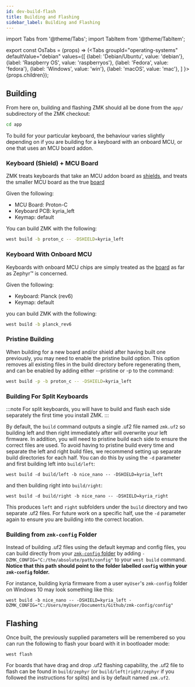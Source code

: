 ```yaml
---
id: dev-build-flash
title: Building and Flashing
sidebar_label: Building and Flashing
---
```


import Tabs from '@theme/Tabs';
import TabItem from '@theme/TabItem';

export const OsTabs = (props) => (<Tabs
groupId="operating-systems"
defaultValue="debian"
values={[
{label: 'Debian/Ubuntu', value: 'debian'},
{label: 'Raspberry OS', value: 'raspberryos'},
{label: 'Fedora', value: 'fedora'},
{label: 'Windows', value: 'win'},
{label: 'macOS', value: 'mac'},
]
}>{props.children}</Tabs>);

## Building

From here on, building and flashing ZMK should all be done from the `app/` subdirectory of the ZMK checkout:

```sh
cd app
```

To build for your particular keyboard, the behaviour varies slightly depending on if you are building for a keyboard with
an onboard MCU, or one that uses an MCU board addon.

### Keyboard (Shield) + MCU Board

ZMK treats keyboards that take an MCU addon board as [shields](https://docs.zephyrproject.org/2.3.0/guides/porting/shields.html), and treats the smaller MCU board as the true [board](https://docs.zephyrproject.org/2.3.0/guides/porting/board_porting.html)

Given the following:

- MCU Board: Proton-C
- Keyboard PCB: kyria_left
- Keymap: default

You can build ZMK with the following:

```sh
west build -b proton_c -- -DSHIELD=kyria_left
```

### Keyboard With Onboard MCU

Keyboards with onboard MCU chips are simply treated as the [board](https://docs.zephyrproject.org/2.3.0/guides/porting/board_porting.html) as far as Zephyr™ is concerned.

Given the following:

- Keyboard: Planck (rev6)
- Keymap: default

you can build ZMK with the following:

```sh
west build -b planck_rev6
```

### Pristine Building
When building for a new board and/or shield after having built one previously, you may need to enable the pristine build option. This option removes all existing files in the build directory before regenerating them, and can be enabled by adding either --pristine or -p to the command:

```sh
west build -p -b proton_c -- -DSHIELD=kyria_left
```
### Building For Split Keyboards

:::note
For split keyboards, you will have to build and flash each side separately the first time you install ZMK.
:::

By default, the `build` command outputs a single .uf2 file named `zmk.uf2` so building left and then right immediately after will overwrite your left firmware. In addition, you will need to pristine build each side to ensure the correct files are used. To avoid having to pristine build every time and separate the left and right build files, we recommend setting up separate build directories for each half. You can do this by using the `-d` parameter and first building left into `build/left`:

```
west build -d build/left -b nice_nano -- -DSHIELD=kyria_left
```
and then building right into `build/right`:
```
west build -d build/right -b nice_nano -- -DSHIELD=kyria_right
```
This produces `left` and `right` subfolders under the `build` directory and two separate .uf2 files. For future work on a specific half, use the `-d` parameter again to ensure you are building into the correct location.

### Building from `zmk-config` Folder

Instead of building .uf2 files using the default keymap and config files, you can build directly from your [`zmk-config` folder](user-setup.md) by adding 
`-DZMK_CONFIG="C:/the/absolute/path/config"` to your `west build` command. **Notice that this path should point to the folder labelled `config` within your `zmk-config` folder.**


For instance, building kyria firmware from a user `myUser`'s `zmk-config` folder on Windows 10 may look something like this:

```
west build -b nice_nano -- -DSHIELD=kyria_left -DZMK_CONFIG="C:/Users/myUser/Documents/Github/zmk-config/config"
```


## Flashing

Once built, the previously supplied parameters will be remembered so you can run the following to flash your
board with it in bootloader mode:

```
west flash
```

For boards that have drag and drop .uf2 flashing capability, the .uf2 file to flash can be found in `build/zephyr` (or `build/left|right/zephyr` if you followed the instructions for splits) and is by default named `zmk.uf2`.
